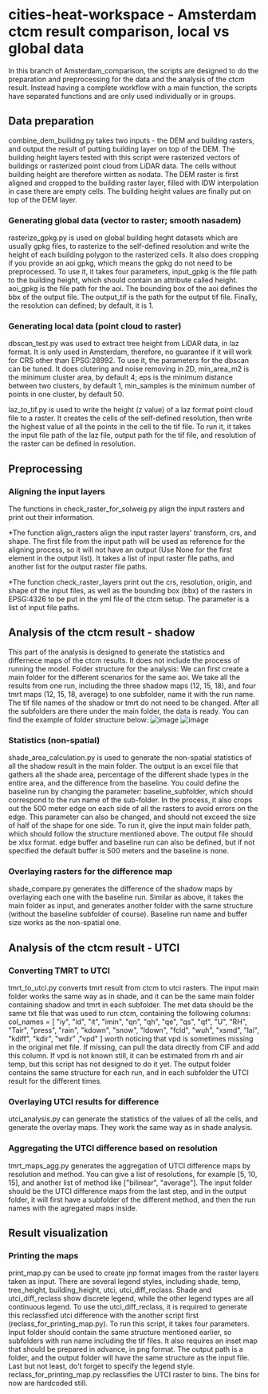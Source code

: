 # cities-heat-workspace - Amsterdam ctcm result comparison, local vs global data
In this branch of Amsterdam_comparison, the scripts are designed to do the preparation and preprocessing for the data and the analysis of the ctcm result. Instead having a complete workflow with a main function, the scripts have separated functions and are only used individually or in groups. 

## Data preparation
combine_dem_builidng.py takes two inputs - the DEM and building rasters, and output the result of putting building layer on top of the DEM. 
The building height layers tested with this script were rasterized vectors of buildings or rasterized point cloud from LiDAR data. The cells without building height are therefore wirtten as nodata. The DEM raster is first aligned and cropped to the building raster layer, filled with IDW interpolation in case there are empty cells. The building height values are finally put on top of the DEM layer. 

### Generating global data (vector to raster; smooth nasadem)
rasterize_gpkg.py is used on global building heght datasets which are usually gpkg files, to rasterize to the self-defined resolution and write the height of each building polygon to the rasterized cells. It also does cropping if you provide an aoi gpkg, which means the gpkg do not need to be preprocessed. 
To use it, it takes four parameters, input_gpkg is the file path to the building height, which should contain an attribute called height. aoi_gpkg is the file path for the aoi. The bounding box of the aoi defines the bbx of the output file. The output_tif is the path for the output tif file. Finally, the resolution can defined; by default, it is 1. 

### Generating local data (point cloud to raster)
dbscan_test.py was used to extract tree height from LiDAR data, in laz format. It is only used in Amsterdam, therefore, no guarantee if it will work for CRS other than EPSG:28992. To use it, the parameters for the dbscan can be tuned. It does clutering and noise removing in 2D, min_area_m2 is the minimum cluster area, by default 4; eps is the minimum distance between two clusters, by default 1, min_samples is the minimum number of points in one cluster, by default 50. 

laz_to_tif.py is used to write the height (z value) of a laz format point cloud file to a raster. It creates the cells of the self-defined resolution, then write the highest value of all the points in the cell to the tif file. To run it, it takes the input file path of the laz file, output path for the tif file, and resolution of the raster can be defined in resolution. 

## Preprocessing
### Aligning the input layers
The functions in check_raster_for_solweig.py align the input rasters and print out their information.

*The function align_rasters align the input raster layers' transform, crs, and shape. The first file from the input path will be used as reference for the aligning process, so it will not have an output (Use None for the first element in the output list). It takes a list of input raster file paths, and another list for the output raster file paths. 

*The function check_raster_layers print out the crs, resolution, origin, and shape of the input files, as well as the bounding box (bbx) of the rasters in EPSG:4326 to be put in the yml file of the ctcm setup. The parameter is a list of input file paths. 

## Analysis of the ctcm result - shadow
This part of the analysis is designed to generate the statistics and differnece maps of the ctcm results. It does not include the process of running the model. 
Folder structure for the analysis: We can first create a main folder for the different scenarios for the same aoi. We take all the results from one run, including the three shadow maps (12, 15, 18), and four tmrt maps (12, 15, 18, average) to one subfolder, name it with the run name. The tif file names of the shadow or tmrt do not need to be changed. After all the subfolders are there under the main folder, the data is ready. You can find the example of folder structure below: 
![image](https://github.com/user-attachments/assets/6531fde7-0893-483a-b6d9-e9d21ffc13d8)
![image](https://github.com/user-attachments/assets/8a37ed7b-35f0-4c3e-bdd4-fa9f368db10c)
### Statistics (non-spatial)
shade_area_calculation.py is used to generate the non-spatial statistics of all the shadow result in the main folder. The output is an excel file that gathers all the shade area, percentage of the different shade types in the entire area, and the difference from the baseline. You could define the baseline run by changing the parameter: baseline_subfolder, which should correspond to the run name of the sub-folder. In the process, it also crops out the 500 meter edge on each side of all the rasters to avoid errors on the edge. This parameter can also be changed, and should not exceed the size of half of the shape for one side. 
To run it, give the input main folder path, which should follow the structure mentioned above. The output file should be xlsx format. edge buffer and baseline run can also be defined, but if not specified the default buffer is 500 meters and the baseline is none. 

### Overlaying rasters for the difference map
shade_compare.py generates the difference of the shadow maps by overlaying each one with the baseline run. Similar as above, it takes the main folder as input, and generates another folder with the same structure (without the baseline subfolder of course). Baseline run name and buffer size works as the non-spatial one. 

## Analysis of the ctcm result - UTCI
### Converting TMRT to UTCI
tmrt_to_utci.py converts tmrt result from ctcm to utci rasters. The input main folder works the same way as in shade, and it can be the same main folder containing shadow and tmrt in each subfolder. The met data should be the same txt file that was used to run ctcm, containing the following columns: col_names = [
        "iy", "id", "it", "imin", "qn", "qh", "qe", "qs", "qf",
        "U", "RH", "Tair", "press", "rain", "kdown", "snow", "ldown",
        "fcld", "wuh", "xsmd", "lai", "kdiff", "kdir", "wdir" ,"vpd"
    ] worth noticing that vpd is sometimes missing in the original met file. If missing, can pull the data directly from CIF and add this column. If vpd is not known still, it can be estimated from rh and air temp, but this script has not designed to do it yet. 
The output folder contains the same structure for each run, and in each subfolder the UTCI result for the different times. 
### Overlaying UTCI results for difference
utci_analysis.py can generate the statistics of the values of all the cells, and generate the overlay maps. They work the same way as in shade analysis. 
### Aggregating the UTCI difference based on resolution
tmrt_maps_agg.py generates the aggregation of UTCI difference maps by resolution and method. You can give a list of resolutions, for example [5, 10, 15], and another list of method like ["bilinear", "average"]. The input folder should be the UTCI difference maps from the last step, and in the output folder, it will first have a subfolder of the different method, and then the run names with the agregated maps inside. 
## Result visualization
### Printing the maps
print_map.py can be used to create jnp format images from the raster layers taken as input. There are several legend styles, including shade, temp, tree_height, building_height, utci, utci_diff_reclass. Shade and utci_diff_reclass show discrete legend, while the other legend types are all continuous legend. To use the utci_diff_reclass, it is required to generate this reclassfied utci difference with the another script first (reclass_for_printing_map.py). 
To run this script, it takes four parameters. Input folder should contain the same structure mentioned earlier, so subfolders with run name including the tif files. It also requires an inset map that should be prepared in advance, in png format. The output path is a folder, and the output folder will have the same structure as the input file. Last but not least, do't forget to specify the legend style. 
reclass_for_printing_map.py reclassifies the UTCI raster to bins. The bins for now are hardcoded still. 
